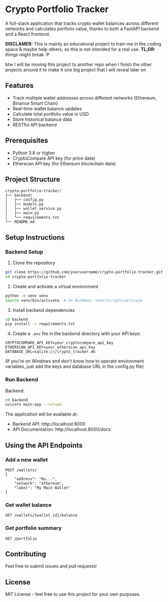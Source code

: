 # Crypto Portfolio Tracker

A full-stack application that tracks crypto wallet balances across different networks and calculates portfolio value, thanks to both a FastAPI backend and a React frontend.

**DISCLAMER:** This is mainly an educational project to train me in the coding space & maybe help others, so this is not intended for a real use.
**TL;DR:** things might break :P

btw I will be moving this project to another repo when I finish the other projects around it to make it one big project that I will reveal later on

## Features

- Track multiple wallet addresses across different networks (Ethereum, Binance Smart Chain)
- Real-time wallet balance updates
- Calculate total portfolio value in USD
- Store historical balance data
- RESTful API backend

## Prerequisites

- Python 3.8 or higher
- CryptoCompare API key (for price data)
- Etherscan API key (for Ethereum blockchain data)

## Project Structure

```
crypto-portfolio-tracker/
├── backend/
│   ├── config.py
│   ├── models.py
│   ├── wallet_service.py
│   ├── main.py
│   └── requirements.txt
└── README.md
```

## Setup Instructions

### Backend Setup

1. Clone the repository
```bash
git clone https://github.com/yourusername/crypto-portfolio-tracker.git
cd crypto-portfolio-tracker
```

2. Create and activate a virtual environment
```bash
python -m venv venv
source venv/bin/activate  # On Windows: venv\Scripts\activate
```

3. Install backend dependencies
```bash
cd backend
pip install -r requirements.txt
```

4. Create a `.env` file in the backend directory with your API keys:
```
CRYPTOCOMPARE_API_KEY=your_cryptocompare_api_key
ETHERSCAN_API_KEY=your_etherscan_api_key
DATABASE_URL=sqlite:///crypto_tracker.db
```
(If you're on Windows and don't know how to operate environment variables, just add the keys and database URL in the config.py file)

### Run Backend

Backend:
```bash
cd backend
uvicorn main:app --reload
```

The application will be available at:

- Backend API: http://localhost:8000
- API Documentation: http://localhost:8000/docs

## Using the API Endpoints

### Add a new wallet
```
POST /wallets/
{
    "address": "0x...",
    "network": "ethereum",
    "label": "My Main Wallet"
}
```

### Get wallet balance
```
GET /wallets/{wallet_id}/balance
```

### Get portfolio summary
```
GET /portfolio
```

## Contributing

Feel free to submit issues and pull requests!

## License

MIT License - feel free to use this project for your own purposes.
